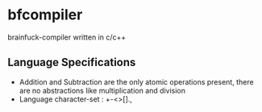 # bfcompiler
brainfuck-compiler written in c/c++

## Language Specifications
  * Addition and Subtraction are the only atomic operations present, there are no abstractions like multiplication and division 
  * Language character-set : +-<>[].,